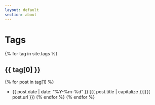 ```yaml
---
layout: default
section: about
---
```

# Tags

{% for tag in site.tags %}
## {{ tag[0] }}
{% for post in tag[1] %}
 * {{ post.date | date: "%Y-%m-%d" }} [{{ post.title | capitalize }}]({{ post.url }})
{% endfor %}
{% endfor %}
